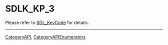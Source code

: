 # SDLK_KP_3

Please refer to [SDL_KeyCode](SDL_KeyCode) for details.

----
[CategoryAPI](CategoryAPI), [CategoryAPIEnumerators](CategoryAPIEnumerators)

